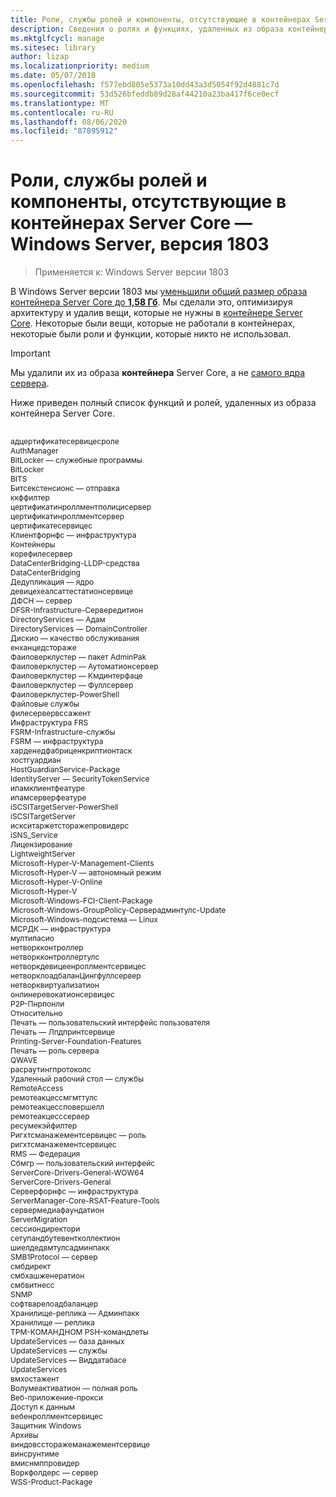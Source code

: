 ```yaml
---
title: Роли, службы ролей и компоненты, отсутствующие в контейнерах Server Core — Windows Server, версия 1803
description: Сведения о ролях и функциях, удаленных из образа контейнера Server Core для Windows Server.
ms.mktglfcycl: manage
ms.sitesec: library
author: lizap
ms.localizationpriority: medium
ms.date: 05/07/2018
ms.openlocfilehash: f577ebd805e5373a10dd43a3d5054f92d4881c7d
ms.sourcegitcommit: 53d526bfeddb89d28af44210a23ba417f6ce0ecf
ms.translationtype: MT
ms.contentlocale: ru-RU
ms.lasthandoff: 08/06/2020
ms.locfileid: "87895912"
---
```

# <a name="roles-role-services-and-features-not-in-server-core-containers---windows-server-version-1803"></a>Роли, службы ролей и компоненты, отсутствующие в контейнерах Server Core — Windows Server, версия 1803

> Применяется к: Windows Server версии 1803

В Windows Server версии 1803 мы [уменьшили общий размер образа контейнера Server Core до **1,58 Гб**](https://blogs.technet.microsoft.com/virtualization/2018/01/22/a-smaller-windows-server-core-container-with-better-application-compatibility/). Мы сделали это, оптимизируя архитектуру и удалив вещи, которые не нужны в [контейнере Server Core](https://docs.microsoft.com/virtualization/windowscontainers/about/). Некоторые были вещи, которые не работали в контейнерах, некоторые были роли и функции, которые никто не использовал.

> [!IMPORTANT]
> Мы удалили их из образа **контейнера** Server Core, а не [самого ядра сервера](server-core-roles-and-services.md).

Ниже приведен полный список функций и ролей, удаленных из образа контейнера Server Core.

<div style='font-size:9.0pt'>

<br>адцертификатесервицесроле
<br>AuthManager
<br>BitLocker — служебные программы
<br>BitLocker
<br>BITS
<br>Битсекстенсионс — отправка
<br>ккффилтер
<br>цертификатинроллментполицисервер
<br>цертификатинроллментсервер
<br>цертификатесервицес
<br>Клиентфорнфс — инфраструктура
<br>Контейнеры
<br>корефилесервер
<br>DataCenterBridging-LLDP-средства
<br>DataCenterBridging
<br>Дедупликация — ядро
<br>девицехеалсаттестатионсервице
<br>ДФСН — сервер
<br>DFSR-Infrastructure-Сервередитион
<br>DirectoryServices — Адам
<br>DirectoryServices — DomainController
<br>Дискио — качество обслуживания
<br>енханцедстораже
<br>Фаиловерклустер — пакет AdminPak
<br>Фаиловерклустер — Аутоматионсервер
<br>Фаиловерклустер — Кмдинтерфаце
<br>Фаиловерклустер — Фуллсервер
<br>Фаиловерклустер-PowerShell
<br>Файловые службы
<br>филесервервссажент
<br>Инфраструктура FRS
<br>FSRM-Infrastructure-службы
<br>FSRM — инфраструктура
<br>харденедфабриценкриптионтаск
<br>хостгуардиан
<br>HostGuardianService-Package
<br>IdentityServer — SecurityTokenService
<br>ипамклиентфеатуре
<br>ипамсерверфеатуре
<br>iSCSITargetServer-PowerShell
<br>iSCSITargetServer
<br>искситаржетсторажепровидерс
<br>iSNS_Service
<br>Лицензирование
<br>LightweightServer
<br>Microsoft-Hyper-V-Management-Clients
<br>Microsoft-Hyper-V — автономный режим
<br>Microsoft-Hyper-V-Online
<br>Microsoft-Hyper-V
<br>Microsoft-Windows-FCI-Client-Package
<br>Microsoft-Windows-GroupPolicy-Серверадминтулс-Update
<br>Microsoft-Windows-подсистема — Linux
<br>МСРДК — инфраструктура
<br>мултипасио
<br>нетворкконтроллер
<br>нетворкконтроллертулс
<br>нетворкдевицеенроллментсервицес
<br>нетворклоадбаланЦингфуллсервер
<br>нетворквиртуализатион
<br>онлинеревокатионсервицес
<br>P2P-Пнрпонли
<br>Относительно
<br>Печать — пользовательский интерфейс пользователя
<br>Печать — Лпдпринтсервице
<br>Printing-Server-Foundation-Features
<br>Печать — роль сервера
<br>QWAVE
<br>расраутингпротоколс
<br>Удаленный рабочий стол — службы
<br>RemoteAccess
<br>ремотеакцессмгмттулс
<br>ремотеакцессповершелл
<br>ремотеакцесссервер
<br>ресумекэйфилтер
<br>Ригхтсманажементсервицес — роль
<br>ригхтсманажементсервицес
<br>RMS — Федерация
<br>Сбмгр — пользовательский интерфейс
<br>ServerCore-Drivers-General-WOW64
<br>ServerCore-Drivers-General
<br>Серверфорнфс — инфраструктура
<br>ServerManager-Core-RSAT-Feature-Tools
<br>сервермедиафаундатион
<br>ServerMigration
<br>сессиондиректори
<br>сетупандбутевентколлектион
<br>шиелдедвмтулсадминпакк
<br>SMB1Protocol — сервер
<br>смбдирект
<br>смбхашженератион
<br>смбвитнесс
<br>SNMP
<br>софтварелоадбаланцер
<br>Хранилище-реплика — Админпакк
<br>Хранилище — реплика
<br>TPM-КОМАНДНОМ PSH-командлеты
<br>UpdateServices — база данных
<br>UpdateServices — службы
<br>UpdateServices — Виддатабасе
<br>UpdateServices
<br>вмхостажент
<br>Волумеактиватион — полная роль
<br>Веб-приложение-прокси
<br>Доступ к данным
<br>вебенроллментсервицес
<br>Защитник Windows
<br>Архивы
<br>виндовссторажеманажементсервице
<br>винсрунтиме
<br>вмиснмппровидер
<br>Воркфолдерс — сервер
<br>WSS-Product-Package

</div>
